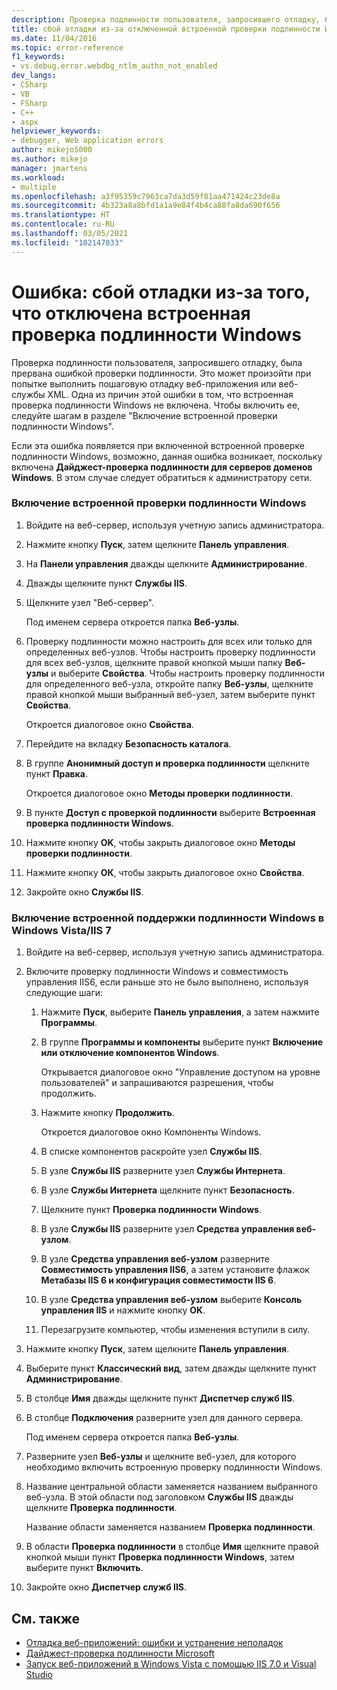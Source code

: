 ```yaml
---
description: Проверка подлинности пользователя, запросившего отладку, была прервана ошибкой проверки подлинности.
title: сбой отладки из-за отключенной встроенной проверки подлинности Windows | Документация Майкрософт
ms.date: 11/04/2016
ms.topic: error-reference
f1_keywords:
- vs.debug.error.webdbg_ntlm_authn_not_enabled
dev_langs:
- CSharp
- VB
- FSharp
- C++
- aspx
helpviewer_keywords:
- debugger, Web application errors
author: mikejo5000
ms.author: mikejo
manager: jmartens
ms.workload:
- multiple
ms.openlocfilehash: a3f95359c7963ca7da3d59f81aa471424c23de8a
ms.sourcegitcommit: 4b323a8a8bfd1a1a9e84f4b4ca88fa8da690f656
ms.translationtype: HT
ms.contentlocale: ru-RU
ms.lasthandoff: 03/05/2021
ms.locfileid: "102147033"
---
```

# <a name="error-debugging-failed-because-integrated-windows-authentication-is-not-enabled"></a>Ошибка: сбой отладки из-за того, что отключена встроенная проверка подлинности Windows
Проверка подлинности пользователя, запросившего отладку, была прервана ошибкой проверки подлинности. Это может произойти при попытке выполнить пошаговую отладку веб-приложения или веб-службы XML. Одна из причин этой ошибки в том, что встроенная проверка подлинности Windows не включена. Чтобы включить ее, следуйте шагам в разделе "Включение встроенной проверки подлинности Windows".

 Если эта ошибка появляется при включенной встроенной проверке подлинности Windows, возможно, данная ошибка возникает, поскольку включена **Дайджест-проверка подлинности для серверов доменов Windows**. В этом случае следует обратиться к администратору сети.

### <a name="to-enable-integrated-windows-authentication"></a>Включение встроенной проверки подлинности Windows

1. Войдите на веб-сервер, используя учетную запись администратора.

2. Нажмите кнопку **Пуск**, затем щелкните **Панель управления**.

3. На **Панели управления** дважды щелкните **Администрирование**.

4. Дважды щелкните пункт **Службы IIS**.

5. Щелкните узел "Веб-сервер".

     Под именем сервера откроется папка **Веб-узлы**.

6. Проверку подлинности можно настроить для всех или только для определенных веб-узлов. Чтобы настроить проверку подлинности для всех веб-узлов, щелкните правой кнопкой мыши папку **Веб-узлы** и выберите **Свойства**. Чтобы настроить проверку подлинности для определенного веб-узла, откройте папку **Веб-узлы**, щелкните правой кнопкой мыши выбранный веб-узел, затем выберите пункт **Свойства**.

     Откроется диалоговое окно **Свойства**.

7. Перейдите на вкладку **Безопасность каталога**.

8. В группе **Анонимный доступ и проверка подлинности** щелкните пункт **Правка**.

     Откроется диалоговое окно **Методы проверки подлинности**.

9. В пункте **Доступ с проверкой подлинности** выберите **Встроенная проверка подлинности Windows**.

10. Нажмите кнопку **OK**, чтобы закрыть диалоговое окно **Методы проверки подлинности**.

11. Нажмите кнопку **ОК**, чтобы закрыть диалоговое окно **Свойства**.

12. Закройте окно **Службы IIS**.

### <a name="to-enable-integrated-windows-authentication-in-windows-vistaiis-7"></a>Включение встроенной поддержки подлинности Windows в Windows Vista/IIS 7

1. Войдите на веб-сервер, используя учетную запись администратора.

2. Включите проверку подлинности Windows и совместимость управления IIS6, если раньше это не было выполнено, используя следующие шаги:

    1. Нажмите **Пуск**, выберите **Панель управления**, а затем нажмите **Программы**.

    2. В группе **Программы и компоненты** выберите пункт **Включение или отключение компонентов Windows**.

         Открывается диалоговое окно "Управление доступом на уровне пользователей" и запрашиваются разрешения, чтобы продолжить.

    3. Нажмите кнопку **Продолжить**.

         Откроется диалоговое окно Компоненты Windows.

    4. В списке компонентов раскройте узел **Службы IIS**.

    5. В узле **Службы IIS** разверните узел **Службы Интернета**.

    6. В узле **Службы Интернета** щелкните пункт **Безопасность**.

    7. Щелкните пункт **Проверка подлинности Windows**.

    8. В узле **Службы IIS** разверните узел **Средства управления веб-узлом**.

    9. В узле **Средства управления веб-узлом** разверните **Совместимость управления IIS6**, а затем установите флажок **Метабазы IIS 6 и конфигурация совместимости IIS 6**.

    10. В узле **Средства управления веб-узлом** выберите **Консоль управления IIS** и нажмите кнопку **OK**.

    11. Перезагрузите компьютер, чтобы изменения вступили в силу.

3. Нажмите кнопку **Пуск**, затем щелкните **Панель управления**.

4. Выберите пункт **Классический вид**, затем дважды щелкните пункт **Администрирование**.

5. В столбце **Имя** дважды щелкните пункт **Диспетчер служб IIS**.

6. В столбце **Подключения** разверните узел для данного сервера.

     Под именем сервера откроется папка **Веб-узлы**.

7. Разверните узел **Веб-узлы** и щелкните веб-узел, для которого необходимо включить встроенную проверку подлинности Windows.

8. Название центральной области заменяется названием выбранного веб-узла. В этой области под заголовком **Службы IIS** дважды щелкните **Проверка подлинности**.

     Название области заменяется названием **Проверка подлинности**.

9. В области **Проверка подлинности** в столбце **Имя** щелкните правой кнопкой мыши пункт **Проверка подлинности Windows**, затем выберите пункт **Включить**.

10. Закройте окно **Диспетчер служб IIS**.

## <a name="see-also"></a>См. также
- [Отладка веб-приложений: ошибки и устранение неполадок](../debugger/debugging-web-applications-errors-and-troubleshooting.md)
- [Дайджест-проверка подлинности Microsoft](/windows/win32/secauthn/microsoft-digest-authentication)
- [Запуск веб-приложений в Windows Vista с помощью IIS 7.0 и Visual Studio](/previous-versions/aa964620(v=vs.140))
